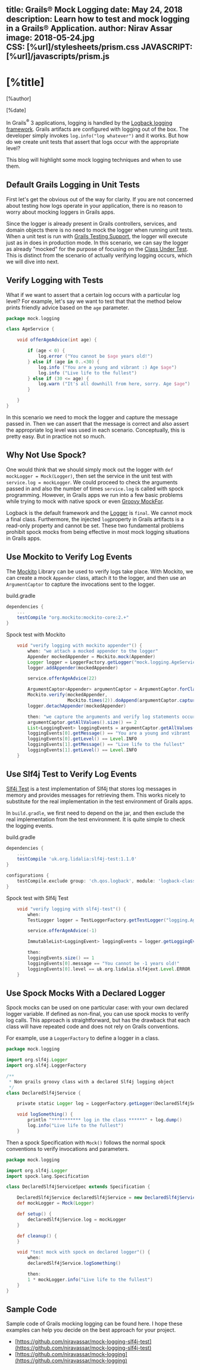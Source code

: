 title: Grails® Mock Logging
date: May 24, 2018  
description: Learn how to test and mock logging in a Grails® Application.
author: Nirav Assar
image: 2018-05-24.jpg    
CSS: [%url]/stylesheets/prism.css
JAVASCRIPT: [%url]/javascripts/prism.js
---

# [%title]

[%author]

[%date] 

In Grails<sup>&reg;</sup> 3 applications, logging is handled by the [Logback logging framework](https://docs.grails.org/latest/guide/conf.html#logging). Grails artifacts are configured with logging out of the box. The developer simply invokes `log.info("log whatever")` and it works. But how do we create unit tests that assert that logs occur with the appropriate level?

This blog will highlight some mock logging techniques and when to use them.

## Default Grails Logging in Unit Tests

First let's get the obvious out of the way for clarity. If you are not concerned about testing how logs operate in your application, there is no reason to worry about mocking loggers in Grails apps.

Since the logger is already present in Grails controllers, services, and domain objects there is no need to mock the logger when running unit tests. When a unit test is run with [Grails Testing Support](https://testing.grails.org/latest/guide/index.html), the logger will execute just as in does in production mode. In this scenario, we can say the logger as already "mocked" for the purpose of focusing on the [Class Under Test](https://wiki.c2.com/?ClassUnderTest). This is distinct from the scenario of actually verifying logging occurs, which we will dive into next.

## Verify Logging with Tests

What if we want to assert that a certain log occurs with a particular log level? For example, let's say we want to test that that the method below prints friendly advice based on the `age` parameter.

```groovy
package mock.logging

class AgeService {

    void offerAgeAdvice(int age) {

        if (age < 0) {
            log.error ("You cannot be $age years old!")
        } else if (age in 0..<30) {
            log.info ("You are a young and vibrant :) Age $age")
            log.info ("Live life to the fullest")
        } else if (30 <= age) {
            log.warn ("It's all downhill from here, sorry. Age $age")
        }

    }
}
```

In this scenario we need to mock the logger and capture the message passed in. Then we can assert that the message is correct and also assert the appropriate log level was used in each scenario. Conceptually, this is pretty easy. But in practice not so much.

## Why Not Use Spock?

One would think that we should simply mock out the logger with `def mockLogger = Mock(Logger)`, then set the service in the unit test with `service.log = mockLogger`. We could proceed to check the arguments passed in and also the number of times `service.log` is called with spock programming. However, in Grails apps we run into a few basic problems while trying to mock with native spock or even [Groovy MockFor](https://groovy-lang.org/testing.html#_mockfor_and_stubfor).

Logback is the default framework and the [Logger](https://logback.qos.ch/apidocs/ch/qos/logback/classic/Logger.html) is `final`. We cannot mock a final class. Furthermore, the injected `log`property in Grails artifacts is a read-only property and cannot be set. These two fundamental problems prohibit spock mocks from being effective in most mock logging situations in Grails apps.

## Use Mockito to Verify Log Events

The [Mockito](https://site.mockito.org/) Library can be used to verify logs take place. With Mockito, we can create a mock `Appender` class, attach it to the logger, and then use an `ArgumentCaptor` to capture the invocations sent to the logger.

build.gradle
```groovy
dependencies { 
    ...
    testCompile "org.mockito:mockito-core:2.+"
}
```

Spock test with Mockito
```groovy
    void "verify logging with mockito appender"() {
        when: "we attach a mocked appender to the logger"
        Appender mockedAppender = Mockito.mock(Appender)
        Logger logger = LoggerFactory.getLogger("mock.logging.AgeService")
        logger.addAppender(mockedAppender)

        service.offerAgeAdvice(22)

        ArgumentCaptor<Appender> argumentCaptor = ArgumentCaptor.forClass(Appender)
        Mockito.verify(mockedAppender,
                       Mockito.times(2)).doAppend(argumentCaptor.capture())
        logger.detachAppender(mockedAppender)

        then: "we capture the arguments and verify log statements occurred"
        argumentCaptor.getAllValues().size() == 2
        List<LoggingEvent> loggingEvents = argumentCaptor.getAllValues()
        loggingEvents[0].getMessage() == "You are a young and vibrant :) Age 22"
        loggingEvents[0].getLevel() == Level.INFO
        loggingEvents[1].getMessage() == "Live life to the fullest"
        loggingEvents[1].getLevel() == Level.INFO
    }
```

## Use Slf4j Test to Verify Log Events

[Slf4j Test](https://projects.lidalia.org.uk/slf4j-test/) is a test implementation of Slf4j that stores log messages in memory and provides messages for retrieving them. This works nicely to substitute for the real implementation in the test environment of Grails apps.

In `build.gradle`, we first need to depend on the jar, and then exclude the real implementation from the test environment. It is quite simple to check the logging events.

build.gradle
```groovy
dependencies { 
    ...
    testCompile 'uk.org.lidalia:slf4j-test:1.1.0'
}

configurations {
    testCompile.exclude group: 'ch.qos.logback', module: 'logback-classic'
}
```

Spock test with Slf4j Test
```groovy
    void "verify logging with slf4j-test"() {
        when:
        TestLogger logger = TestLoggerFactory.getTestLogger("logging.AgeService")

        service.offerAgeAdvice(-1)

        ImmutableList<LoggingEvent> loggingEvents = logger.getLoggingEvents()

        then:
        loggingEvents.size() == 1
        loggingEvents[0].message == "You cannot be -1 years old!"
        loggingEvents[0].level == uk.org.lidalia.slf4jext.Level.ERROR
    }
```

## Use Spock Mocks With a Declared Logger

Spock mocks can be used on one particular case: with your own declared logger variable. If defined as non-final, you can use spock mocks to verify log calls. This approach is straightforward, but has the drawback that each class will have repeated code and does not rely on Grails conventions.

For example, use a `LoggerFactory` to define a logger in a class.

```groovy
package mock.logging

import org.slf4j.Logger
import org.slf4j.LoggerFactory

/**
 * Non grails groovy class with a declared Slf4j logging object
 */
class DeclaredSlf4jService {

    private static Logger log = LoggerFactory.getLogger(DeclaredSlf4jService)

    void logSomething() {
        println "*********** log in the class ******" + log.dump()
        log.info("Live life to the fullest")
    }
```

Then a spock Specification with `Mock()` follows the normal spock conventions to verify invocations and parameters.

```groovy
package mock.logging

import org.slf4j.Logger
import spock.lang.Specification

class DeclaredSlf4jServiceSpec extends Specification {

    DeclaredSlf4jService declaredSlf4jService = new DeclaredSlf4jService()
    def mockLogger = Mock(Logger)

    def setup() {
        declaredSlf4jService.log = mockLogger
    }

    def cleanup() {
    }

    void "test mock with spock on declared logger"() {
        when:
        declaredSlf4jService.logSomething()

        then:
        1 * mockLogger.info("Live life to the fullest")
    }
}
```

## Sample Code

Sample code of Grails mocking logging can be found here. I hope these examples can help you decide on the best approach for your project.

*   [https://github.com/niravassar/mock-logging-slf4j-test](https://github.com/niravassar/mock-logging-slf4j-test)
*   [https://github.com/niravassar/mock-logging](https://github.com/niravassar/mock-logging)

